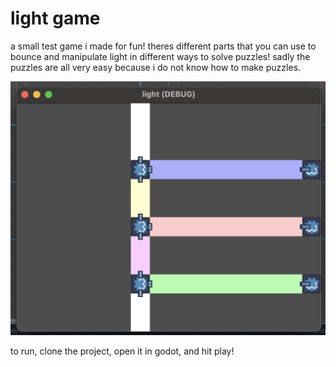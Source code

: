 # light game

a small test game i made for fun! theres different parts that you can use to bounce and manipulate light in different ways to solve puzzles! sadly the puzzles are all very easy because i do not know how to make puzzles.

![image](IMG_5169.png)

to run, clone the project, open it in godot, and hit play!

